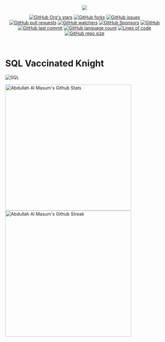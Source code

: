 <p align="center">
	<a href="https://hits.seeyoufarm.com"><img src="https://hits.seeyoufarm.com/api/count/incr/badge.svg?url=https%3A%2F%2Fgithub.com%2FMasumBhai%2Fsql-injected-baby&count_bg=%232573D2&title_bg=%230E0E10&icon=github.svg&icon_color=%230D7CE6&title=visitors&edge_flat=true"/></a>
</p>
<p align="center">
	<a href="https://github.com/MasumBhai"><img alt="GitHub Org's stars" src="https://img.shields.io/github/stars/MasumBhai/sql-injected-baby?logoColor=blue&style=social"></a>
	<a href="https://github.com/MasumBhai"><img alt="GitHub forks" src="https://img.shields.io/github/forks/MasumBhai/sql-injected-baby?logoColor=blue&style=social"></a>
	<a href="https://github.com/MasumBhai"><img alt="GitHub issues" src="https://img.shields.io/github/issues/MasumBhai/sql-injected-baby?logo=github&logoColor=blue&style=social"></a>
	<a href="https://github.com/MasumBhai"><img alt="GitHub pull requests" src="https://img.shields.io/github/issues-pr/MasumBhai/sql-injected-baby?logo=github&logoColor=blue&style=social"></a>
	<a href="https://github.com/MasumBhai"><img alt="GitHub watchers" src="https://img.shields.io/github/watchers/MasumBhai/sql-injected-baby?logoColor=blue&style=social"></a>
	<a href="https://github.com/MasumBhai"><img alt="GitHub Sponsors" src="https://img.shields.io/github/sponsors/MasumBhai?logo=github&logoColor=blue&style=social"></a>
	<a href="https://github.com/MasumBhai"><img alt="GitHub" src="https://img.shields.io/github/license/MasumBhai/sql-injected-baby?logo=git&logoColor=blue&style=social"></a>
	<a href="https://github.com/MasumBhai"><img alt="GitHub last commit" src="https://img.shields.io/github/last-commit/MasumBhai/sql-injected-baby?logo=github&logoColor=blue&style=social"></a>
	<a href="https://github.com/MasumBhai"><img alt="GitHub language count" src="https://img.shields.io/github/languages/count/MasumBhai/sql-injected-baby?logo=github&logoColor=blue&style=social"></a>
	<a href="https://github.com/MasumBhai"><img alt="Lines of code" src="https://img.shields.io/tokei/lines/github/MasumBhai/sql-injected-baby?logo=github&logoColor=blue&style=social"></a>
	<a href="https://github.com/MasumBhai"><img alt="GitHub repo size" src="https://img.shields.io/github/repo-size/MasumBhai/sql-injected-baby?logo=github&logoColor=blue&style=social"></a>
</p><br>

# SQL Vaccinated Knight
![SQL](https://user-images.githubusercontent.com/53784551/129393657-a8c89d64-112d-46b4-84a4-f7c261e07a76.png)


<a href="https://github.com/MasumBhai"><img alt="Abdullah Al Masum's Github Stats" src="https://github-readme-stats.vercel.app/api?username=masumBhai&show_icons=true&count_private=true&theme=great-gatsby" width=400></a>
<a href="https://github.com/MasumBhai"><img alt="Abdullah Al Masum's Github Streak" src="https://github-readme-streak-stats.herokuapp.com?user=MasumBhai&theme=vision-friendly-dark&fire=DD2727&sideNums=CD5CDD" width=400></a>
